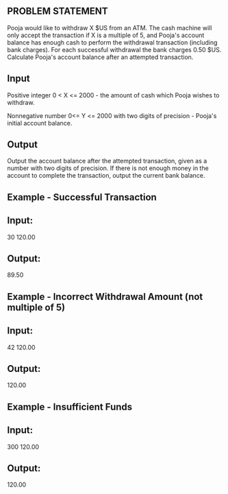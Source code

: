 ## PROBLEM STATEMENT
Pooja would like to withdraw X $US from an ATM. The cash machine will only accept the transaction if X is a multiple of 5, 
and Pooja's account balance has enough cash to perform the withdrawal transaction (including bank charges). For each
successful withdrawal the bank charges 0.50 $US. Calculate Pooja's account balance after an attempted transaction.

## Input
Positive integer 0 < X <= 2000 - the amount of cash which Pooja wishes to withdraw.

Nonnegative number 0<= Y <= 2000 with two digits of precision - Pooja's initial account balance.

## Output
Output the account balance after the attempted transaction, given as a number with two digits of precision. If there is not
enough money in the account to complete the transaction, output the current bank balance.

## Example - Successful Transaction

## Input:

30  120.00

## Output:

89.50

## Example - Incorrect Withdrawal Amount (not multiple of 5)

## Input:

42  120.00

## Output:

120.00

## Example - Insufficient Funds

## Input:

300   120.00

## Output:

120.00
